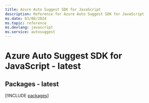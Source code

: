 ```yaml
---
title: Azure Auto Suggest SDK for JavaScript
description: Reference for Azure Auto Suggest SDK for JavaScript
ms.date: 03/08/2024
ms.topic: reference
ms.devlang: javascript
ms.service: autosuggest
---
```

# Azure Auto Suggest SDK for JavaScript - latest
## Packages - latest
[!INCLUDE [packages](auto-suggest-index.md)]